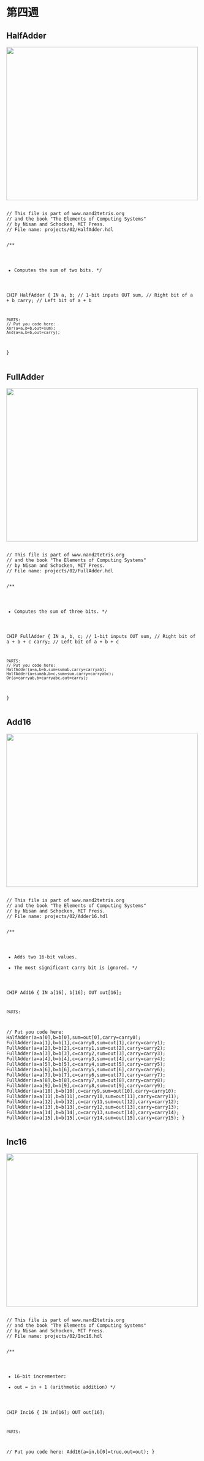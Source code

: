 # 第四週

## HalfAdder
<img src="https://github.com/owen4096/co109a/blob/master/02/half adder.png" width="500" height="400"  align=center /> 
<pre><code>
// This file is part of www.nand2tetris.org
// and the book "The Elements of Computing Systems"
// by Nisan and Schocken, MIT Press.
// File name: projects/02/HalfAdder.hdl

/**
 * Computes the sum of two bits.
 */

CHIP HalfAdder {
    IN a, b;    // 1-bit inputs
    OUT sum,    // Right bit of a + b 
        carry;  // Left bit of a + b

    PARTS:
    // Put you code here:
    Xor(a=a,b=b,out=sum);
    And(a=a,b=b,out=carry);
}
</code></pre>

## FullAdder
<img src="https://github.com/owen4096/co109a/blob/master/02/fulladder.png" width="500" height="400"  align=center /> 
<pre><code>
// This file is part of www.nand2tetris.org
// and the book "The Elements of Computing Systems"
// by Nisan and Schocken, MIT Press.
// File name: projects/02/FullAdder.hdl

/**
 * Computes the sum of three bits.
 */

CHIP FullAdder {
    IN a, b, c;  // 1-bit inputs
    OUT sum,     // Right bit of a + b + c
        carry;   // Left bit of a + b + c

    PARTS:
    // Put you code here:
    HalfAdder(a=a,b=b,sum=sumab,carry=carryab);
    HalfAdder(a=sumab,b=c,sum=sum,carry=carryabc);
    Or(a=carryab,b=carryabc,out=carry);
}
</code></pre>
## Add16
<img src="https://github.com/owen4096/co109a/blob/master/02/inc16&add16.png" width="500" height="400"  align=center /> 
<pre><code>
// This file is part of www.nand2tetris.org
// and the book "The Elements of Computing Systems"
// by Nisan and Schocken, MIT Press.
// File name: projects/02/Adder16.hdl

/**
 * Adds two 16-bit values.
 * The most significant carry bit is ignored.
 */

CHIP Add16 {
    IN a[16], b[16];
    OUT out[16];

    PARTS:
   // Put you code here:
   HalfAdder(a=a[0],b=b[0],sum=out[0],carry=carry0);
   FullAdder(a=a[1],b=b[1],c=carry0,sum=out[1],carry=carry1);
   FullAdder(a=a[2],b=b[2],c=carry1,sum=out[2],carry=carry2);
   FullAdder(a=a[3],b=b[3],c=carry2,sum=out[3],carry=carry3);
   FullAdder(a=a[4],b=b[4],c=carry3,sum=out[4],carry=carry4);
   FullAdder(a=a[5],b=b[5],c=carry4,sum=out[5],carry=carry5);
   FullAdder(a=a[6],b=b[6],c=carry5,sum=out[6],carry=carry6);
   FullAdder(a=a[7],b=b[7],c=carry6,sum=out[7],carry=carry7);
   FullAdder(a=a[8],b=b[8],c=carry7,sum=out[8],carry=carry8);
   FullAdder(a=a[9],b=b[9],c=carry8,sum=out[9],carry=carry9);
   FullAdder(a=a[10],b=b[10],c=carry9,sum=out[10],carry=carry10);
   FullAdder(a=a[11],b=b[11],c=carry10,sum=out[11],carry=carry11);
   FullAdder(a=a[12],b=b[12],c=carry11,sum=out[12],carry=carry12);
   FullAdder(a=a[13],b=b[13],c=carry12,sum=out[13],carry=carry13);
   FullAdder(a=a[14],b=b[14],c=carry13,sum=out[14],carry=carry14);
   FullAdder(a=a[15],b=b[15],c=carry14,sum=out[15],carry=carry15);
}
</code></pre>

## Inc16
<img src="https://github.com/owen4096/co109a/blob/master/02/inc16&add16.png" width="500" height="400"  align=center /> 
<pre><code>
// This file is part of www.nand2tetris.org
// and the book "The Elements of Computing Systems"
// by Nisan and Schocken, MIT Press.
// File name: projects/02/Inc16.hdl

/**
 * 16-bit incrementer:
 * out = in + 1 (arithmetic addition)
 */

CHIP Inc16 {
    IN in[16];
    OUT out[16];

    PARTS:
   // Put you code here:
   Add16(a=in,b[0]=true,out=out);
}
</code></pre>
